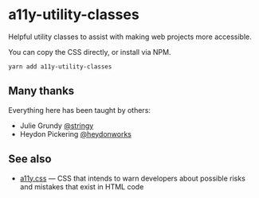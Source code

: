 # a11y-utility-classes

Helpful utility classes to assist with making web projects more accessible.

You can copy the CSS directly, or install via NPM.

```
yarn add a11y-utility-classes
```

## Many thanks

Everything here has been taught by others:

* Julie Grundy [@stringy](https://twitter.com/stringy)
* Heydon Pickering [@heydonworks](https://twitter.com/heydonworks)

## See also

* [a11y.css](https://ffoodd.github.io/a11y.css/) — CSS that intends to warn developers about possible risks and mistakes that exist in HTML code
